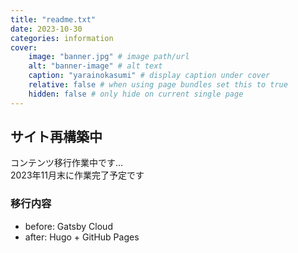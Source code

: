 ```yaml
---
title: "readme.txt"
date: 2023-10-30
categories: information
cover:
    image: "banner.jpg" # image path/url
    alt: "banner-image" # alt text
    caption: "yarainokasumi" # display caption under cover
    relative: false # when using page bundles set this to true
    hidden: false # only hide on current single page
---
```


## サイト再構築中

コンテンツ移行作業中です…  
2023年11月末に作業完了予定です

### 移行内容

- before: Gatsby Cloud
- after: Hugo + GitHub Pages